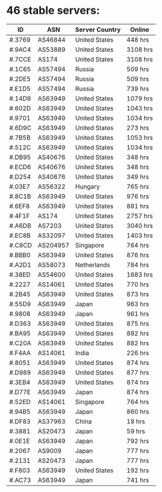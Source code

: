 # 46 stable servers:

| ID | ASN | Server Country | Online |
| ------ | ------ | ------ | ------ |
| #.3769 | AS46844 | United States | 448 hrs |
| #.9AC4 | AS53889 | United States | 3108 hrs |
| #.7CCE | AS174 | United States | 3108 hrs |
| #.1C65 | AS57494 | Russia | 509 hrs |
| #.2DE5 | AS57494 | Russia | 509 hrs |
| #.E1D5 | AS57494 | Russia | 739 hrs |
| #.14D9 | AS63949 | United States | 1079 hrs |
| #.602D | AS63949 | United States | 1043 hrs |
| #.9701 | AS63949 | United States | 1034 hrs |
| #.6D9C | AS63949 | United States | 273 hrs |
| #.7B5B | AS63949 | United States | 1053 hrs |
| #.512C | AS63949 | United States | 1034 hrs |
| #.DB95 | AS40676 | United States | 348 hrs |
| #.ECD6 | AS40676 | United States | 348 hrs |
| #.D254 | AS40676 | United States | 349 hrs |
| #.03E7 | AS56322 | Hungary | 765 hrs |
| #.8C1B | AS63949 | United States | 976 hrs |
| #.6EF8 | AS63949 | United States | 881 hrs |
| #.4F1F | AS174 | United States | 2757 hrs |
| #.A6DB | AS7203 | United States | 3040 hrs |
| #.EC8B | AS32097 | United States | 1403 hrs |
| #.C8CD | AS204957 | Singapore | 764 hrs |
| #.BBB0 | AS63949 | United States | 876 hrs |
| #.A2D1 | AS58073 | Netherlands | 784 hrs |
| #.38ED | AS54600 | United States | 1683 hrs |
| #.2227 | AS14061 | United States | 770 hrs |
| #.2B45 | AS63949 | United States | 873 hrs |
| #.55D9 | AS63949 | Japan | 963 hrs |
| #.9808 | AS63949 | Japan | 961 hrs |
| #.D363 | AS63949 | United States | 875 hrs |
| #.BA95 | AS63949 | United States | 882 hrs |
| #.C20A | AS63949 | United States | 882 hrs |
| #.F4AA | AS14061 | India | 226 hrs |
| #.8051 | AS63949 | United States | 874 hrs |
| #.D989 | AS63949 | United States | 877 hrs |
| #.3EB4 | AS63949 | United States | 874 hrs |
| #.D77E | AS63949 | Japan | 874 hrs |
| #.52ED | AS14061 | Singapore | 764 hrs |
| #.94B5 | AS63949 | Japan | 860 hrs |
| #.DF83 | AS37963 | China | 18 hrs |
| #.3881 | AS20473 | Japan | 59 hrs |
| #.0E1E | AS63949 | Japan | 792 hrs |
| #.2067 | AS9009 | Japan | 777 hrs |
| #.2131 | AS20473 | Japan | 777 hrs |
| #.F803 | AS63949 | United States | 192 hrs |
| #.AC73 | AS63949 | Japan | 741 hrs |

